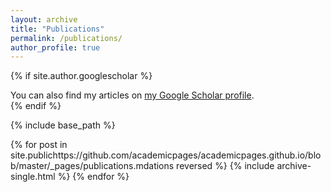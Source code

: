 ```yaml
---
layout: archive
title: "Publications"
permalink: /publications/
author_profile: true
---
```

{% if site.author.googlescholar %}
  <div class="wordwrap">You can also find my articles on <a href="{{site.author.googlescholar}}">my Google Scholar profile</a>.</div>
{% endif %}

{% include base_path %}

{% for post in site.publichttps://github.com/academicpages/academicpages.github.io/blob/master/_pages/publications.mdations reversed %}
  {% include archive-single.html %}
{% endfor %}
